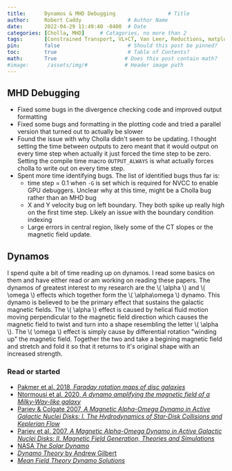 ```yaml
---
title:      Dynamos & MHD Debugging                 # Title
author:     Robert Caddy               # Author Name
date:       2022-04-29 11:49:40 -0400  # Date
categories: [Cholla, MHD]     # Catagories, no more than 2
tags:       [Constrained Transport, VL+CT, Van Leer, Reductions, matplotlib, Debugging, Dynamo]  # Tags, any number
pin:        false                      # Should this post be pinned?
toc:        true                       # Table of Contents?
math:       True                      # Does this post contain math?
#image:      /assets/img/#            # Header image path
---
```


## MHD Debugging

- Fixed some bugs in the divergence checking code and improved output formatting
- Fixed some bugs and formatting in the plotting code and tried a parallel
  version that turned out to actually be slower
- Found the issue with why Cholla didn't seem to be updating. I thought setting
  the time between outputs to zero meant that it would output on every time step
  when actually it just forced the time step to be zero. Setting the compile
  time macro `OUTPUT_ALWAYS` is what actually forces cholla to write out on
  every time step.
- Spent more time identifying bugs. The list of identified bugs thus far is:
  - time step = 0.1 when `-G` is set which is required for NVCC to enable GPU
    debuggers. Unclear why at this time, might be a Cholla bug rather than an
    MHD bug
  - X and Y velocity bug on left boundary. They both spike up really high on the
    first time step. Likely an issue with the boundary condition indexing
  - Large errors in central region, likely some of the CT slopes or the magnetic
    field update.

## Dynamos

I spend quite a bit of time reading up on dynamos. I read some basics on them
and have either read or am working on reading these papers. The dynamos of
greatest interest to my research are the \\( \alpha \\) and \\( \omega \\)
effects which together form the \\( \alpha\omega \\) dynamo. This dynamo is
believed to be the primary effect that sustains the galactic magnetic fields.
The \\( \alpha \\) effect is caused by helical fluid motion moving perpendicular
to the magnetic field direction which causes the magnetic field to twist and
turn into a shape resembling the letter \\( \alpha \\). The \\( \omega \\)
effect is simply cause by differential rotation "winding up" the magnetic field.
Together the two and take a begining magnetic field and stretch and fold it so
that it returns to it's original shape with an increased strength.

### Read or started

- [Pakmer et al. 2018, *Faraday rotation maps of disc
  galaxies*](https://academic.oup.com/mnras/article/481/4/4410/5106366)
- [Ntormousi et al. 2020, *A dynamo amplifying the magnetic field of a
  Milky-Way-like galaxy*](https://www.aanda.org/10.1051/0004-6361/202037835)
- [Pariev & Colgate 2007, *A Magnetic Alpha-Omega Dynamo in Active Galactic
  Nuclei Disks: I. The Hydrodynamics of Star-Disk Collisions and Keplerian
  Flow*](http://arxiv.org/abs/astro-ph/0611139)
- [Pariev et al. 2007, *A Magnetic Alpha-Omega Dynamo in Active Galactic Nuclei
  Disks: II. Magnetic Field Generation, Theories and
  Simulations*](http://arxiv.org/abs/astro-ph/0611188)
- [NASA *The Solar Dynamo*](https://solarscience.msfc.nasa.gov/dynamo.shtml)
- [*Dynamo Theory* by Andrew
  Gilbert](http://empslocal.ex.ac.uk/people/staff/adgilber/dynamoreview.pdf)
- [*Mean Field Theory Dynamo
  Solutions*](http://web.gps.caltech.edu/classes/ge131/notes2016/Ch22.pdf)
